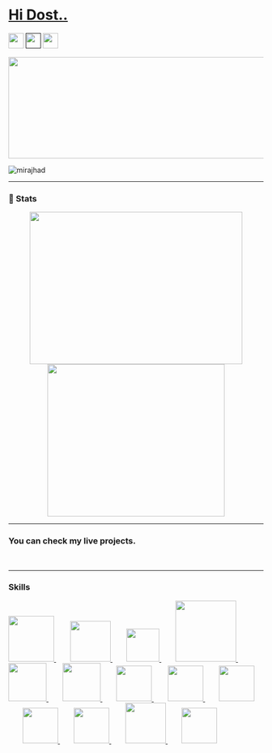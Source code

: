 # [Hi Dost..](https://mdmiraj.netlify.app/)
[<img height="30" src="https://img.shields.io/badge/twitter-%231DA1F2.svg?&style=for-the-badge&logo=twitter&logoColor=white" />](https://twitter.com/hadish110/)
[<img height="30" src = "https://img.shields.io/badge/Youtube-%23E4405F.svg?&style=for-the-badge&logo=Youtube&logoColor=white">]() 
[<img height="30" src="https://img.shields.io/badge/linkedin-blue.svg?&style=for-the-badge&logo=linkedin&logoColor=white" />](https://www.linkedin.com/in/mirajhad/)

<img src="https://github.com/mirajhad/mirajhad/blob/master/logo.png" width="1000" height="200">

<p align="left"> <img src="https://komarev.com/ghpvc/?username=mirajhad" alt="mirajhad" /> </p>

 
<hr>

### 🔧 Stats


<div align="center">
  <img src="https://github-readme-stats.vercel.app/api/?username=mirajhad&show_icons=true&theme=radical&count_private=true&include_all_commits=true" height="300" width="420"/>
  <img src="https://github-readme-stats.vercel.app/api/top-langs/?username=mirajhad&theme=radical&layout=compact" height="300" width="350"/>
</div>

<hr>

### You can check my live projects.
 <br>
<hr>
 
### Skills
<p float="left">
  <a href="https://isocpp.org" target="_blank" >
    <img src="https://raw.githubusercontent.com/mirajhad/mirajhad/master/Logos/c%2B%2B.png"  height="90" />
  </a>
   &nbsp;&nbsp;&nbsp;&nbsp;&nbsp;&nbsp;
  <a href="https://www.docker.com/" target="_blank" >
    <img src="https://raw.githubusercontent.com/itsksaurabh/itsksaurabh/master/assets/docker.gif"  height="80" /> 
  </a>
  &nbsp;&nbsp;&nbsp;&nbsp;&nbsp;&nbsp;
  <a href="https://docs.gitlab.com/ee/ci/" target="_blank" >
    <img src="https://raw.githubusercontent.com/itsksaurabh/itsksaurabh/master/assets/cicd.gif"  height="65" />
  </a>
   &nbsp;&nbsp;&nbsp;&nbsp;&nbsp;&nbsp;
  <a href="https://javascript.info" target="_blank" >
    <img src="https://raw.githubusercontent.com/mirajhad/mirajhad/master/Logos/js.gif" width="120" />
  </a>
   &nbsp;&nbsp;&nbsp;&nbsp;&nbsp;&nbsp;
  <a href="https://www.mongodb.com" target="_blank" >
    <img src="https://raw.githubusercontent.com/mirajhad/mirajhad/master/Logos/mongo.gif"  height="75" />
  </a>
   &nbsp;&nbsp;&nbsp;&nbsp;&nbsp;&nbsp;
  <a href="https://www.php.net" target="_blank" >
    <img src="https://raw.githubusercontent.com/mirajhad/mirajhad/master/Logos/php.gif"  height="75" />
  </a>
   &nbsp;&nbsp;&nbsp;&nbsp;&nbsp;&nbsp;
  <a href="https://www.w3.org/wiki/The_web_standards_model_-_HTML_CSS_and_JavaScript" target="_blank" >
    <img src="https://raw.githubusercontent.com/mirajhad/mirajhad/master/Logos/html-css-js.png" height="70" />
  </a>
   &nbsp;&nbsp;&nbsp;&nbsp;&nbsp;&nbsp;
  <a href="https://www.postgresql.org" target="_blank" >
    <img src="https://raw.githubusercontent.com/mirajhad/mirajhad/master/Logos/postgresql.gif" height="70" />
  </a>
   &nbsp;&nbsp;&nbsp;&nbsp;&nbsp;&nbsp;
  <a href="#" target="_blank" >
    <img src="https://github.com/mirajhad/mirajhad/blob/master/Logos/android.gif" height="70" />
  </a>
   &nbsp;&nbsp;&nbsp;&nbsp;&nbsp;&nbsp;
  <a href="#" target="_blank" >
    <img src="https://github.com/mirajhad/mirajhad/blob/master/Logos/react.gif" height="70" />
  </a>
   &nbsp;&nbsp;&nbsp;&nbsp;&nbsp;&nbsp;
  
  <a href="#" target="_blank" >
    <img src="https://github.com/mirajhad/mirajhad/blob/master/Logos/git.gif" height="70" />
  </a>
   &nbsp;&nbsp;&nbsp;&nbsp;&nbsp;&nbsp;
 
  
  <a href="#" target="_blank" >
    <img src="https://github.com/mirajhad/mirajhad/blob/master/Logos/python.gif" height="80" />
  </a>
   &nbsp;&nbsp;&nbsp;&nbsp;&nbsp;&nbsp;
  
   <a href="#" target="_blank" >
    <img src="https://github.com/mirajhad/mirajhad/blob/master/Logos/ubuntu.gif" height="70" />
  </a>
  
 </p>
 
 

